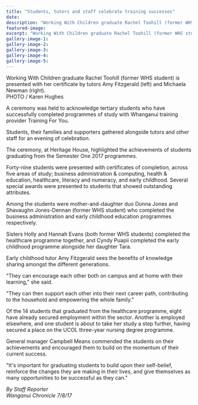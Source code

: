 ```yaml
---
title: "Students, tutors and staff celebrate training successes"
date: 
description: "Working With Children graduate Rachel Toohill (former WHS student) is presented with her certificate..."
featured-image: 
excerpt: "Working With Children graduate Rachel Toohill (former WHS student) is presented with her certificate by tutors Amy Fitzgerald (left) and Michaela Newman (right)."
gallery-image-1: 
gallery-image-2: 
gallery-image-3: 
gallery-image-4: 
gallery-image-5: 
---
```


<p><span>Working With Children graduate Rachel Toohill (former WHS student) is presented with her certificate by tutors Amy Fitzgerald (left) and Michaela Newman (right). <br />PHOTO / Karen Hughes</span></p>
<p class="element element-paragraph">A ceremony was held to acknowledge tertiary students who have successfully completed programmes of study with Whanganui training provider Training For You.</p>
<p class="element element-paragraph">Students, their families and supporters gathered alongside tutors and other staff for an evening of celebration.</p>
<p class="element element-paragraph">The ceremony, at Heritage House, highlighted the achievements of students graduating from the Semester One 2017 programmes.</p>
<p class="element element-paragraph">Forty-nine students were presented with certificates of completion, across five areas of study; business administration &amp; computing, health &amp; education, healthcare, literacy and numeracy, and early childhood. Several special awards were presented to students that showed outstanding attributes.</p>
<p class="element element-paragraph">Among the students were mother-and-daughter duo Donna Jones and Shavaughn Jones-Dennan (former WHS student) who completed the business administration and early childhood education programmes respectively.</p>
<p class="element element-paragraph">Sisters Holly and Hannah Evans (both former WHS students) completed the healthcare programme together, and Cyndy Puapii completed the early childhood programme alongside her daughter Tara.</p>
<p class="element element-paragraph">Early childhood tutor Amy Fitzgerald sees the benefits of knowledge sharing amongst the different generations.</p>
<p class="element element-paragraph">"They can encourage each other both on campus and at home with their learning," she said.</p>
<p class="element element-paragraph">"They can then support each other into their next career path, contributing to the household and empowering the whole family."</p>
<p class="element element-paragraph">Of the 14 students that graduated from the healthcare programme, eight have already secured employment within the sector. Another is employed elsewhere, and one student is about to take her study a step further, having secured a place on the UCOL three-year nursing degree programme.</p>
<p class="element element-paragraph">General manager Campbell Means commended the students on their achievements and encouraged them to build on the momentum of their current success.</p>
<p class="element element-paragraph">"It's important for graduating students to build upon their self-belief, reinforce the changes they are making in their lives, and give themselves as many opportunities to be successful as they can."</p>
<p class="element element-paragraph"><em>By Staff Reporter</em><br /><em>Wanganui Chronicle 7/8/17</em></p>

